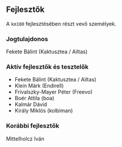 ## Fejlesztők

A `km100` fejlesztésében részt vevő személyek.

### Jogtulajdonos

Fekete Bálint (Kaktusztea / Ailtas)

### Aktív fejlesztők és tesztelők

- Fekete Bálint (Kaktusztea / Ailtas)
- Klein Márk (Endirell)
- Frivalszky-Mayer Péter (Freevo)
- Boér Attila (boa)
- Kalmár Dávid
- Király Miklós (kolbiman)

### Korábbi fejlesztők

Mittelholcz Iván
